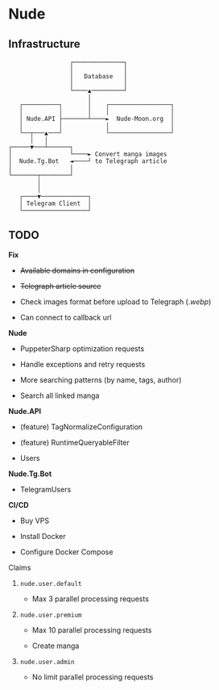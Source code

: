 # Nude

## Infrastructure

```asciidoc
                 ┌──────────────┐
                 │              │
                 │   Database   │
                 │              │
                 └────▲─────────┘
                      │
   ┌──────────┐       │    ┌─────────────────┐
   │          │       │    │                 │
   │ Nude.API ├───────┴────►  Nude-Moon.org  │
   │          │            │                 │
   └──┬───▲───┘            └─────────────────┘
      │   │
┌─────▼───┴──────┐
│                └────► Convert manga images
│  Nude.Tg.Bot   ◄────┘ to Telegraph article
│                │
└───────┬────────┘
        │
        │
   ┌────▼─────────────┐
   │ Telegram Client  │
   └──────────────────┘
```

## TODO

**Fix**

* ~~Available domains in configuration~~

* ~~Telegraph article source~~

* Check images format before upload to Telegraph (.*webp*)

* Can connect to callback url

**Nude**

* PuppeterSharp optimization requests

* Handle exceptions and retry requests

* More searching patterns (by name, tags, author)

* Search all linked manga

**Nude.API**

* (feature) TagNormalizeConfiguration

* (feature) RuntimeQueryableFilter

* Users

**Nude.Tg.Bot**

* TelegramUsers

**CI/CD**

* Buy VPS

* Install Docker

* Configure Docker Compose

Claims

1. `nude.user.default`
   
   * Max 3 parallel processing requests

2. `nude.user.premium`
   
   * Max 10 parallel processing requests
   
   * Create manga

3. `nude.user.admin` 
   
   * No limit parallel processing requests